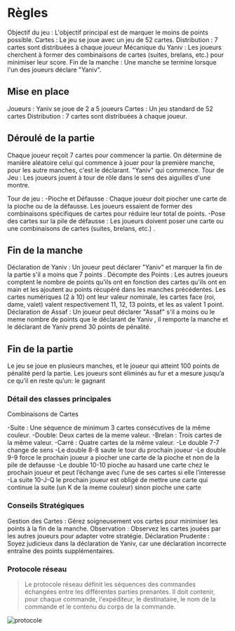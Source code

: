 # Règles

Objectif du jeu : L'objectif principal est de marquer le moins de points possible.
Cartes : Le jeu se joue avec un jeu de 52 cartes.
Distribution : 7 cartes sont distribuées à chaque joueur
Mécanique du Yaniv : Les joueurs cherchent à former des combinaisons de cartes (suites, brelans, etc.) pour minimiser leur score.
Fin de la manche : Une manche se termine lorsque l'un des joueurs déclare "Yaniv".

## Mise en place

Joueurs : Yaniv se joue de 2 a 5 joueurs
Cartes : Un jeu standard de 52 cartes
Distribution : 7 cartes sont distribuées à chaque joueur.

## Déroulé de la partie

Chaque joueur reçoit 7 cartes pour commencer la partie.
On détermine de manière aléatoire celui qui commence à jouer pour la première manche, pour les autre manches, c'est le déclarant. "Yaniv" qui commence.
Tour de Jeu : Les joueurs jouent à tour de rôle dans le sens des aiguilles d'une montre.

Tour de jeu :
   -Pioche et Défausse : Chaque joueur doit piocher une carte de la pioche ou de la défausse. Les joueurs essaient de former des combinaisons spécifiques de cartes pour réduire leur total de points.
   -Pose des cartes sur la pile de défausse : Les joueurs doivent poser une carte ou une combinaisons de cartes (suites, brelans, etc.) .

## Fin de la manche

Déclaration de Yaniv : Un joueur peut déclarer "Yaniv" et marquer la fin de la partie s'il a moins que 7 points .
Décompte des Points : Les autres joueurs comptent le nombre de points qu'ils ont en fonction des cartes qu'ils ont en main et les ajoutent au points récupéré dans les manches précédentes. Les cartes numériques (2 à 10) ont leur valeur nominale, les cartes face (roi, dame, valet)  valent respectivement 11, 12, 13 points, et les as valent 1 point.
Déclaration de Assaf : Un joueur peut déclarer "Assaf" s'il a moins ou le meme nombre de points que le déclarant de Yaniv , il remporte la manche et le déclarant de Yaniv prend 30 points de pénalité.

## Fin de la partie

Le jeu se joue en plusieurs manches, et le joueur qui atteint 100  points de pénalité perd la partie.
Les joueurs sont éliminés au fur et a mesure jusqu’a ce qu’il en reste qu’un: le gagnant

### Détail des classes principales

Combinaisons de Cartes

-Suite : Une séquence de minimum 3 cartes consécutives de la même couleur.
-Double: Deux cartes de la meme valeur.
-Brelan : Trois cartes de la même valeur.
-Carré : Quatre cartes de la même valeur.
-Le double 7-7 change de sens
-Le double 8-8 saute le tour du prochain joueur
-Le double 9-9 force le prochain joueur a piocher une carte de la pioche et non de la pile de defausse
-Le double 10-10 pioche au hasard une carte chez le prochain joueur et peut l’échange avec l’une de ses cartes si elle l’interesse
-La suite 10-J-Q le prochain joueur est obligé de mettre une carte qui continue la suite (un K de la meme couleur) sinon pioche une carte

### Conseils Stratégiques

Gestion des Cartes : Gérez soigneusement vos cartes pour minimiser les points à la fin de la manche.
Observation : Observez les cartes jouées par les autres joueurs pour adapter votre stratégie.
Déclaration Prudente : Soyez judicieux dans la déclaration de Yaniv, car une déclaration incorrecte entraîne des points supplémentaires.


### Protocole réseau

> Le protocole réseau définit les séquences des commandes échangées entre les différentes parties prenantes. Il doit contenir, pour chaque commande, l'expéditeur, le destinataire, le nom de la commande et le contenu du corps de la commande.

![protocole](doc/protocle.png)
